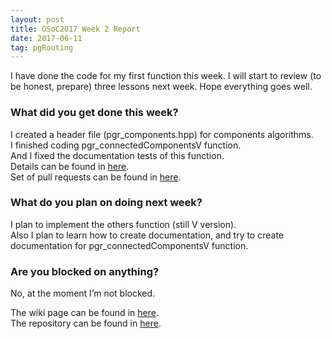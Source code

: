 ```yaml
---
layout: post
title: GSoC2017 Week 2 Report 
date: 2017-06-11
tag: pgRouting 
---
```


I have done the code for my first function this week.
I will start to review (to be honest, prepare) three lessons next week.
Hope everything goes well.

### What did you get done this week?

I created a header file (pgr_components.hpp) for components algorithms.  
I finished coding pgr_connectedComponentsV function.  
And I fixed the documentation tests of this function.  
Details can be found in [here](https://github.com/pgRouting/pgrouting/wiki/GSoC-2017-Connected-Components#week-2).  
Set of pull requests can be found in [here](https://github.com/pgRouting/pgrouting/pulls?q=is%3Apr+author%3AXJTUmg+is%3Aclosed).

### What do you plan on doing next week?

I plan to implement the others function (still V version).  
Also I plan to learn how to create documentation, and try to create documentation for pgr_connectedComponentsV function.  

### Are you blocked on anything?

No, at the moment I’m not blocked.  

The wiki page can be found in [here](https://github.com/pgRouting/pgrouting/wiki/GSoC-2017-Connected-Components).  
The repository can be found in [here](https://github.com/pgRouting/pgrouting/tree/gsoc/connectComponent).
